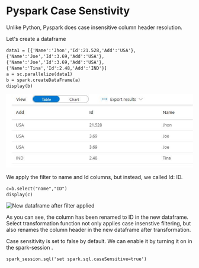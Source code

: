 # Pyspark Case Senstivity

Unlike Python, Pyspark does case insensitive column header resolution.

Let's create a dataframe

```
data1 = [{'Name':'Jhon','Id':21.528,'Add':'USA'},{'Name':'Joe','Id':3.69,'Add':'USA'},{'Name':'Joe','Id':3.69,'Add':'USA'},{'Name':'Tina','Id':2.48,'Add':'IND'}]
a = sc.parallelize(data1)
b = spark.createDataFrame(a)
display(b)
```

![sample dataframe](../.gitbook/assets/sampledf.JPG)

We apply the filter to name and Id columns, but instead, we called Id: ID.

```
c=b.select("name","ID")
display(c)
```

![New dataframe after filter applied](../.gitbook/assets/sampledf\_after\_filter.JPG)

As you can see, the column has been renamed to ID in the new dataframe.\
Select transformation function not only applies case insenstive filtering, but also renames the column header in the new dataframe after transformation.

Case sensitivity is set to false by default. We can enable it by turning it on in the spark-session .

```
spark_session.sql('set spark.sql.caseSensitive=true')
```
